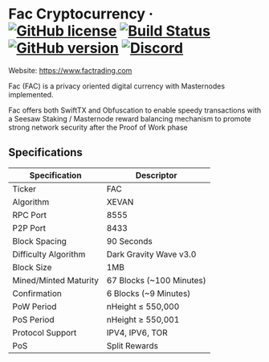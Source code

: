 

Fac Cryptocurrency
&middot;
[![GitHub license](https://img.shields.io/github/license/fac-crypto/Fac.svg)](https://github.com/fac-crypto/Fac/blob/master/COPYING) [![Build Status](https://travis-ci.org/fac-crypto/Fac.svg?branch=master)](https://travis-ci.org/fac-crypto/Fac) [![GitHub version](https://badge.fury.io/gh/fac-crypto%2FFac.svg)](https://badge.fury.io/gh/fac-crypto%2FFac) [![Discord](https://img.shields.io/discord/374271866308919296.svg)](https://discord.me/faccrypto)
=====
Website: https://www.factrading.com


Fac (FAC) is a privacy oriented digital currency with Masternodes implemented.


Fac offers both SwiftTX and Obfuscation to enable speedy transactions with a Seesaw Staking / Masternode reward balancing mechanism to promote strong network security after the Proof of Work phase

## Specifications

| Specification         | Descriptor                              |
|-----------------------|-----------------------------------------|
| Ticker                | FAC                                     |
| Algorithm             | XEVAN                                   |
| RPC Port              | 8555                                   |
| P2P Port              | 8433                                   |
| Block Spacing         | 90 Seconds                              |
| Difficulty Algorithm  | Dark Gravity Wave v3.0                  |
| Block Size            | 1MB                                     |
| Mined/Minted Maturity | 67 Blocks (~100 Minutes)                |
| Confirmation          | 6 Blocks (~9 Minutes)                   |
| PoW Period            | nHeight ≤ 550,000                       |
| PoS Period            | nHeight ≥ 550,001                       |
| Protocol Support      | IPV4, IPV6, TOR                         |
| PoS                   | Split Rewards                  |

